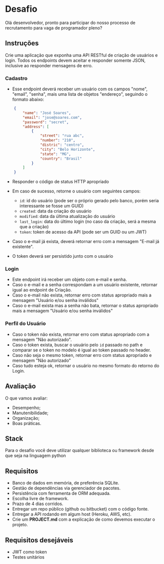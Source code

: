 # Desafio

Olá desenvolvedor, pronto para participar do nosso
processo de recrutamento para vaga de programador pleno?

## Instruções

Crie uma aplicação que exponha uma API RESTful de criação de usuários e login.
Todos os endpoints devem aceitar e responder somente JSON, inclusive ao responder mensagens de erro.

### Cadastro

- Esse endpoint deverá receber um usuário com os campos "nome", "email", "senha", mais uma lista de objetos "endereço", seguindo o formato abaixo:

```json
    {
        "name": "José Soares",
        "email": "jose@soares.com",
        "password": "secret",
        "address": [
            {
                "street": "rua abc",
                "number": "210",
                "distric": "centro",
                "city": "Belo Horizonte",
                "state": "MG",
                "country": "Brasil"
            }
        ]
    }
```

- Responder o código de status HTTP apropriado
- Em caso de sucesso, retorne o usuário com seguintes campos:
    - `id`: id do usuário (pode ser o próprio gerado pelo banco, porém seria interessante se fosse um GUID)
    - `created`: data da criação do usuário
    - `modified`: data da última atualização do usuário
    - `last_login`: data do último login (no caso da criação, será a mesma que a criação)
    - `token`: token de acesso da API (pode ser um GUID ou um JWT)

- Caso o e-mail já exista, deverá retornar erro com a mensagem "E-mail já existente".
- O token deverá ser persistido junto com o usuário

### Login

- Este endpoint irá receber um objeto com e-mail e senha.
- Caso o e-mail e a senha correspondam a um usuário existente, retornar igual ao endpoint de Criação.
- Caso o e-mail não exista, retornar erro com status apropriado mais a mensagem "Usuário e/ou senha inválidos"
- Caso o e-mail exista mas a senha não bata, retornar o status apropriado mais a mensagem "Usuário e/ou senha inválidos"

### Perfil do Usuário
- Caso o token não exista, retornar erro com status apropriado com a mensagem "Não autorizado".
- Caso o token exista, buscar o usuário pelo `id` passado no path e comparar se o token no modelo é igual ao token passado no header.
- Caso não seja o mesmo token, retornar erro com status apropriado e mensagem "Não autorizado"
- Caso tudo esteja ok, retornar o usuário no mesmo formato do retorno do Login.

## Avaliação

O que vamos avaliar:

- Desempenho;
- Manutenibilidade;
- Organização;
- Boas práticas.

## Stack
Para o desafio você deve utilizar qualquer biblioteca ou framework desde que seja na linguagem python


## Requisitos
- Banco de dados em memória, de preferência SQLite.
- Gestão de dependências via gerenciador de pacotes.
- Persistência com ferramenta de ORM adequada.
- Escolha livre de framework.
- Prazo de 4 dias corridos.
- Entregar um repo público (github ou bitbucket) com o código fonte.
- Entregar a API rodando em algum host (Heroku, AWS, etc).
- Crie um **PROJECT.md** com a explicação de como devemos executar o projeto.


## Requisitos desejáveis
- JWT como token
- Testes unitários

